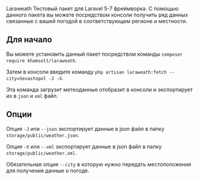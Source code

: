  Laraweath
Тестовый пакет для Laravel 5-7 фреймворка. 
С помощью данного пакета вы можете посредством консоли получить ряд данных
связанные с вашей погодой в соответствующем регионе и местности.

## Для начало

Вы можете установить данный пакет посредством команды `composer require khamsolt/laraweath`.

Затем в консоли введите команду `php artisan laraweath:fetch --city=Sevastopol -J -X`.

Эта команда загрузит метеоданные отобразит в консоли и экспортирует их в `json` и `xml` файл. 

## Опции

Опция `-J` или `--json` экспортирует данные в json файл в папку `storage/public/weather.json`. 

Опция `-X` или `--xml` экспортирует данные в json файл в папку `storage/public/weather.xml`. 

Обязательная опция `--city` в которую нужно передать местоположения для получения данные о погоде.

